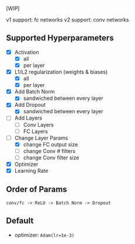 [WIP]

v1 support: fc networks
v2 support: conv networks

## Supported Hyperparameters

- [x] Activation
    - [x] all
    - [x] per layer
- [x] L1/L2 regularization (weights & biases)
    - [x] all
    - [x] per layer
- [x] Add Batch Norm
    - [x] sandwiched between every layer
- [x] Add Dropout
    - [x] sandwiched between every layer
- [ ] Add Layers
    - [ ] Conv Layers
    - [ ] FC Layers
- [ ] Change Layer Params
    - [x] change FC output size
    - [ ] change Conv # filters
    - [ ] change Conv filter size
- [x] Optimizer
- [x] Learning Rate

## Order of Params

`conv/fc -> ReLU -> Batch Norm -> Dropout`

## Default

- optimizer: `Adam(lr=1e-3)`

